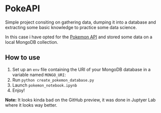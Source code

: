 # PokeAPI
Simple project consiting on gathering data, dumping it into a database and extracting some basic knowledge to practice some data science.

In this case i have opted for the [Pokemon API](https://pokeapi.co/) and stored some data on a local MongoDB collection.

## How to use
1. Set up an `env` file containing the URI of your MongoDB database in a variable named `MONGO_URI`:
2. Run `python create_pokemon_database.py`
3. Launch `pokemon_notebook.ipynb`
4. Enjoy!

**Note:** It looks kinda bad on the GitHub preview, it was done in Juptyer Lab where it looks way better.

